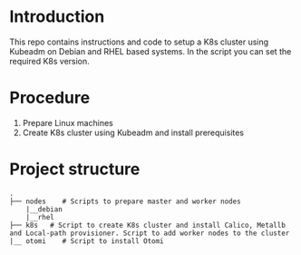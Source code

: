 # Introduction
This repo contains instructions and code to setup a K8s cluster using Kubeadm on Debian and RHEL based systems. In the script you can set the required K8s version.

# Procedure

1. Prepare Linux machines
2. Create K8s cluster using Kubeadm and install prerequisites

# Project structure
```
.
├── nodes    # Scripts to prepare master and worker nodes
    |__debian
    |__rhel
├── k8s   # Script to create K8s cluster and install Calico, Metallb and Local-path provisioner. Script to add worker nodes to the cluster
|__ otomi    # Script to install Otomi

